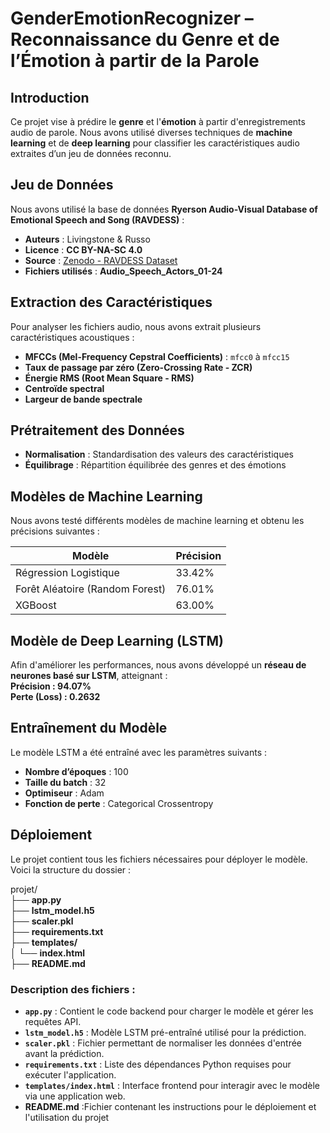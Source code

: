 # GenderEmotionRecognizer – Reconnaissance du Genre et de l’Émotion à partir de la Parole  

## Introduction  
Ce projet vise à prédire le **genre** et l'**émotion** à partir d'enregistrements audio de parole. Nous avons utilisé diverses techniques de **machine learning** et de **deep learning** pour classifier les caractéristiques audio extraites d’un jeu de données reconnu.  

## Jeu de Données  
Nous avons utilisé la base de données **Ryerson Audio-Visual Database of Emotional Speech and Song (RAVDESS)** :  
- **Auteurs** : Livingstone & Russo  
- **Licence** : **CC BY-NA-SC 4.0**  
- **Source** : [Zenodo - RAVDESS Dataset](https://zenodo.org/record/1188976)  
- **Fichiers utilisés** : **Audio_Speech_Actors_01-24**  

## Extraction des Caractéristiques  
Pour analyser les fichiers audio, nous avons extrait plusieurs caractéristiques acoustiques :  
- **MFCCs (Mel-Frequency Cepstral Coefficients)** : `mfcc0` à `mfcc15`  
- **Taux de passage par zéro (Zero-Crossing Rate - ZCR)**  
- **Énergie RMS (Root Mean Square - RMS)**  
- **Centroïde spectral**  
- **Largeur de bande spectrale**  

## Prétraitement des Données  
- **Normalisation** : Standardisation des valeurs des caractéristiques  
- **Équilibrage** : Répartition équilibrée des genres et des émotions  

## Modèles de Machine Learning  
Nous avons testé différents modèles de machine learning et obtenu les précisions suivantes :  

| Modèle              | Précision |
|---------------------|----------|
| Régression Logistique | 33.42% |
| Forêt Aléatoire (Random Forest) | 76.01% |
| XGBoost | 63.00% |

## Modèle de Deep Learning (LSTM)  
Afin d'améliorer les performances, nous avons développé un **réseau de neurones basé sur LSTM**, atteignant :  
**Précision : 94.07%**  
**Perte (Loss) : 0.2632**  

## Entraînement du Modèle  
Le modèle LSTM a été entraîné avec les paramètres suivants :  
- **Nombre d’époques** : 100  
- **Taille du batch** : 32  
- **Optimiseur** : Adam  
- **Fonction de perte** : Categorical Crossentropy  

## Déploiement  
Le projet contient tous les fichiers nécessaires pour déployer le modèle. Voici la structure du dossier :  

projet/  
├── **app.py**             
├── **lstm_model.h5**     
├── **scaler.pkl**           
├── **requirements.txt**   
├── **templates/**        
│   └── **index.html**      
├── **README.md**          

### Description des fichiers :
- **`app.py`** : Contient le code backend pour charger le modèle et gérer les requêtes API.  
- **`lstm_model.h5`** : Modèle LSTM pré-entraîné utilisé pour la prédiction.  
- **`scaler.pkl`** : Fichier permettant de normaliser les données d'entrée avant la prédiction.  
- **`requirements.txt`** : Liste des dépendances Python requises pour exécuter l'application.  
- **`templates/index.html`** : Interface frontend pour interagir avec le modèle via une application web.
- **README.md**          :Fichier contenant les instructions pour le déploiement et l'utilisation du projet

